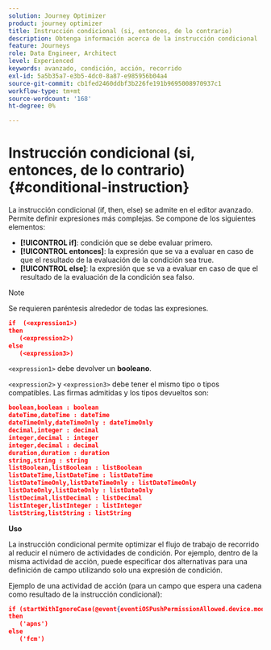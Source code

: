 ```yaml
---
solution: Journey Optimizer
product: journey optimizer
title: Instrucción condicional (si, entonces, de lo contrario)
description: Obtenga información acerca de la instrucción condicional
feature: Journeys
role: Data Engineer, Architect
level: Experienced
keywords: avanzado, condición, acción, recorrido
exl-id: 5a5b35a7-e3b5-4dc0-8a87-e985956b04a4
source-git-commit: cb1fed2460ddbf3b226fe191b9695008970937c1
workflow-type: tm+mt
source-wordcount: '168'
ht-degree: 0%

---
```


# Instrucción condicional (si, entonces, de lo contrario) {#conditional-instruction}

La instrucción condicional (if, then, else) se admite en el editor avanzado. Permite definir expresiones más complejas. Se compone de los siguientes elementos:

* **[!UICONTROL if]**: condición que se debe evaluar primero.
* **[!UICONTROL entonces]**: la expresión que se va a evaluar en caso de que el resultado de la evaluación de la condición sea true.
* **[!UICONTROL else]**: la expresión que se va a evaluar en caso de que el resultado de la evaluación de la condición sea falso.

>[!NOTE]
>
>Se requieren paréntesis alrededor de todas las expresiones.

```json
if  (<expression1>)
then
   (<expression2>)
else
   (<expression3>)
```

`<expression1>` debe devolver un **booleano**.

`<expression2>` y `<expression3>` debe tener el mismo tipo o tipos compatibles. Las firmas admitidas y los tipos devueltos son:

```json
boolean,boolean : boolean
dateTime,dateTime : dateTime
dateTimeOnly,dateTimeOnly : dateTimeOnly
decimal,integer : decimal
integer,decimal : integer
integer,decimal : decimal
duration,duration : duration
string,string : string
listBoolean,listBoolean : listBoolean
listDateTime,listDateTime : listDateTime
listDateTimeOnly,listDateTimeOnly : listDateTimeOnly
listDateOnly,listDateOnly : listDateOnly
listDecimal,listDecimal : listDecimal
listInteger,listInteger : listInteger
listString,listString : listString
```

**Uso**

La instrucción condicional permite optimizar el flujo de trabajo de recorrido al reducir el número de actividades de condición. Por ejemplo, dentro de la misma actividad de acción, puede especificar dos alternativas para una definición de campo utilizando solo una expresión de condición.

Ejemplo de una actividad de acción (para un campo que espera una cadena como resultado de la instrucción condicional):

```json
if (startWithIgnoreCase(@event{eventiOSPushPermissionAllowed.device.model}, 'iPad') or startWithIgnoreCase(@event{eventiOSPushPermissionAllowed.device.model}, 'iOS'))
then
   ('apns')
else
   ('fcm')
```
